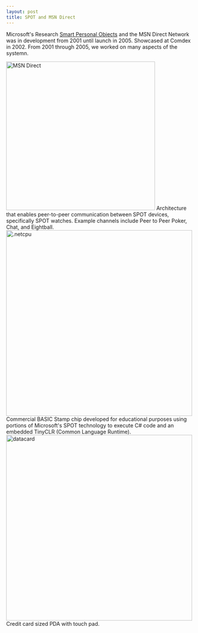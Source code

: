 ```yaml
---
layout: post
title: SPOT and MSN Direct
---
```


Microsoft's Research [Smart Personal Objects](https://en.wikipedia.org/wiki/Smart_Personal_Objects_Technology) and the MSN Direct Network was in development from 2001 until launch in 2005. Showcased at Comdex in 2002. From 2001 through 2005, we worked on many aspects of the systemn. 

<img src="{{ site.baseurl }}/images/spot.jpg" alt="MSN Direct" style="width: 400px;"/>
Architecture that enables peer-to-peer communication between SPOT devices, specifically SPOT watches. Example channels include Peer to Peer Poker, Chat, and Eightball.

<img src="{{ site.baseurl }}/images/dotnetcpu.jpg" alt=".netcpu" style="width: 500px;"/>
Commercial BASIC Stamp chip developed for educational purposes using portions of Microsoft's SPOT technology to execute C# code and an embedded TinyCLR (Common Language Runtime).

<img src="{{ site.baseurl }}/images/datacard.jpg" alt="datacard" style="width: 500px;"/>
Credit card sized PDA with touch pad.

